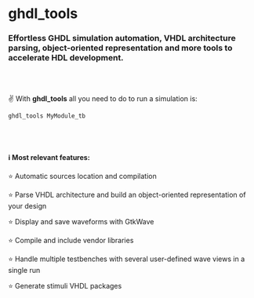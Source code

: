 # ghdl_tools
### Effortless GHDL simulation automation, VHDL architecture parsing, object-oriented representation and more tools to accelerate HDL development.

<br><br>

:v: With <b>ghdl_tools</b> all you need to do to run a simulation is:
```
ghdl_tools MyModule_tb
```
<br><br>

#### :information_source: Most relevant features:

:star: Automatic sources location and compilation

:star: Parse VHDL architecture and build an object-oriented representation of your design

:star: Display and save waveforms with GtkWave

:star: Compile and include vendor libraries

:star: Handle multiple testbenches with several user-defined wave views in a single run

:star: Generate stimuli VHDL packages
